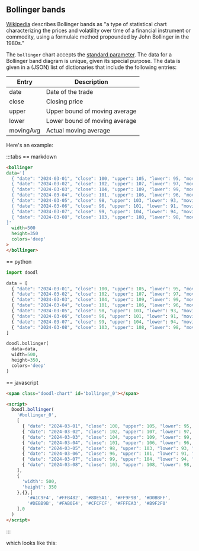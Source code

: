 ## Bollinger bands

[Wikipedia](https://en.wikipedia.org/wiki/Bollinger_Bands)
describes Bollinger bands as "a type of statistical chart characterizing the prices and volatility over time of a financial instrument or commodity, using a formulaic method propounded by John Bollinger in the 1980s."

The `bollinger` chart accepts the [standard parameter](/charts/#standard-parameters).
The data for a Bollinger band diagram is unique, given its special purpose. The data is given in a (JSON) list of dictionaries that include the following entries:

Entry | Description
-|-
date | Date of the trade
close | Closing price
upper | Upper bound of moving average
lower | Lower bound of moving average
movingAvg | Actual moving average

Here's an example:

:::tabs
== markdown
```html
<bollinger
data='[
  { "date": "2024-03-01", "close": 100, "upper": 105, "lower": 95, "movingAvg": 100 },
  { "date": "2024-03-02", "close": 102, "upper": 107, "lower": 97, "movingAvg": 101 },
  { "date": "2024-03-03", "close": 104, "upper": 109, "lower": 99, "movingAvg": 102 },
  { "date": "2024-03-04", "close": 101, "upper": 106, "lower": 96, "movingAvg": 100.5 },
  { "date": "2024-03-05", "close": 98, "upper": 103, "lower": 93, "movingAvg": 98.5 },
  { "date": "2024-03-06", "close": 96, "upper": 101, "lower": 91, "movingAvg": 96.5 },
  { "date": "2024-03-07", "close": 99, "upper": 104, "lower": 94, "movingAvg": 98 },
  { "date": "2024-03-08", "close": 103, "upper": 108, "lower": 98, "movingAvg": 101 }
]'
  width=500
  height=350
  colors='deep'
>
</bollinger>
```
== python
```python
import doodl

data = [
  { "date": "2024-03-01", "close": 100, "upper": 105, "lower": 95, "movingAvg": 100 },
  { "date": "2024-03-02", "close": 102, "upper": 107, "lower": 97, "movingAvg": 101 },
  { "date": "2024-03-03", "close": 104, "upper": 109, "lower": 99, "movingAvg": 102 },
  { "date": "2024-03-04", "close": 101, "upper": 106, "lower": 96, "movingAvg": 100.5 },
  { "date": "2024-03-05", "close": 98, "upper": 103, "lower": 93, "movingAvg": 98.5 },
  { "date": "2024-03-06", "close": 96, "upper": 101, "lower": 91, "movingAvg": 96.5 },
  { "date": "2024-03-07", "close": 99, "upper": 104, "lower": 94, "movingAvg": 98 },
  { "date": "2024-03-08", "close": 103, "upper": 108, "lower": 98, "movingAvg": 101 }
]

doodl.bollinger(
  data=data,
  width=500,
  height=350,
  colors='deep'
)
```
== javascript
```html
<span class="doodl-chart" id='bollinger_0'></span>

<script>
  Doodl.bollinger(
    '#bollinger_0',
    [
      { "date": "2024-03-01", "close": 100, "upper": 105, "lower": 95, "movingAvg": 100 },
      { "date": "2024-03-02", "close": 102, "upper": 107, "lower": 97, "movingAvg": 101 },
      { "date": "2024-03-03", "close": 104, "upper": 109, "lower": 99, "movingAvg": 102 },
      { "date": "2024-03-04", "close": 101, "upper": 106, "lower": 96, "movingAvg": 100.5 },
      { "date": "2024-03-05", "close": 98, "upper": 103, "lower": 93, "movingAvg": 98.5 },
      { "date": "2024-03-06", "close": 96, "upper": 101, "lower": 91, "movingAvg": 96.5 },
      { "date": "2024-03-07", "close": 99, "upper": 104, "lower": 94, "movingAvg": 98 },
      { "date": "2024-03-08", "close": 103, "upper": 108, "lower": 98, "movingAvg": 101 }
    ],
    {
      'width': 500,
      'height': 350
    },{},[
        '#A1C9F4', '#FFB482', '#8DE5A1', '#FF9F9B', '#D0BBFF',
        '#DEBB9B', '#FAB0E4', '#CFCFCF', '#FFFEA3', '#B9F2F0'
    ],0
  )
</script>
```
:::

which looks like this:

<span class="doodl-chart" id='bollinger_0'></span>

<script>
 setTimeout(() => {
  Promise.resolve().then(() => 
  Doodl.bollinger(
    '#bollinger_0',
[
  { "date": "2024-03-01", "close": 100, "upper": 105, "lower": 95, "movingAvg": 100 },
  { "date": "2024-03-02", "close": 102, "upper": 107, "lower": 97, "movingAvg": 101 },
  { "date": "2024-03-03", "close": 104, "upper": 109, "lower": 99, "movingAvg": 102 },
  { "date": "2024-03-04", "close": 101, "upper": 106, "lower": 96, "movingAvg": 100.5 },
  { "date": "2024-03-05", "close": 98, "upper": 103, "lower": 93, "movingAvg": 98.5 },
  { "date": "2024-03-06", "close": 96, "upper": 101, "lower": 91, "movingAvg": 96.5 },
  { "date": "2024-03-07", "close": 99, "upper": 104, "lower": 94, "movingAvg": 98 },
  { "date": "2024-03-08", "close": 103, "upper": 108, "lower": 98, "movingAvg": 101 }
],
    {
      'width': 500,
      'height': 350
    },{},[
        '#A1C9F4', '#FFB482', '#8DE5A1', '#FF9F9B', '#D0BBFF',
        '#DEBB9B', '#FAB0E4', '#CFCFCF', '#FFFEA3', '#B9F2F0'
    ],0
  ));
}, 1000);
</script>
